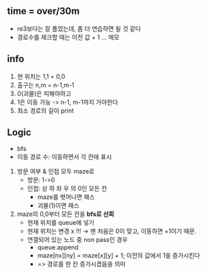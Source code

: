 
## time = over/30m
- re3보다는 잘 풀었는데, 좀 더 연습하면 될 것 같다
- 경로수를 체크할 때는 이전 값 + 1 ... 메모

## info
1. 현 위치는 1,1 = 0,0
2. 출구는 n,m = n-1,m-1
3. 0(괴물)은 피해야하고
4. 1은 이동 가능 -> n-1, m-1까지 가야한다
5. 최소 경로의 길이 print

## Logic
- bfs
- 이동 경로 수: 이동하면서 각 칸에 표시
1. 방문 여부 & 인접 모두 maze로
    - 방문: 1->0
    - 인접: 상 하 좌 우 의 0인 모든 칸
        - maze를 벗어나면 패스
        - 괴물(1)이면 패스
2. maze의 0,0부터 모든 칸을 **bfs로 선회**
    - 현재 위치를 queue에 넣기
    - 현재 위치는 변경 x !!! -> 맨 처음은 0이 맞고, 이동하면 +1이기 때문.
    - 연결되어 있는 노드 중 non pass인 경우
        - queue.append
        - maze[nx][ny] = maze[x][y] + 1; 이전의 값에서 1을 증가시킨다
        - => 경로를 한 칸 증가시켰음을 의미